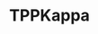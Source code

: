 ---
title: TPPKappa
crosslinks:
- twitchplayspokemon
- pokemon
- PokemonPrism
- gallifrey
- pokemongo
- PokemonCustomSprites
- VoHiYo
- PokemonROMhacks
- TheSilphRoad
---